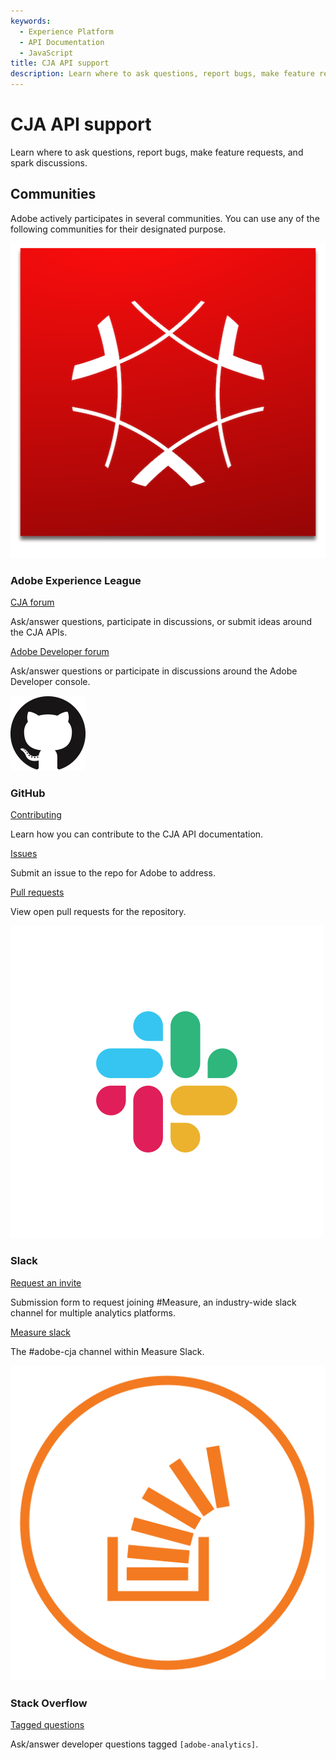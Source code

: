 ```yaml
---
keywords:
  - Experience Platform
  - API Documentation
  - JavaScript
title: CJA API support
description: Learn where to ask questions, report bugs, make feature requests, and spark discussions. 
---
```


<Hero slots="heading, text" background="rgb(19, 93, 183)"/>

# CJA API support

Learn where to ask questions, report bugs, make feature requests, and spark discussions.

## Communities

Adobe actively participates in several communities. You can use any of the following communities for their designated purpose.

<DiscoverBlock slots="image, heading, link, text" width="25%"/>

![Adobe Experience Cloud](./assets/experience_cloud.png)

### Adobe Experience League

[CJA forum](https://experienceleaguecommunities.adobe.com/t5/adobe-analytics/ct-p/adobe-analytics-community)

Ask/answer questions, participate in discussions, or submit ideas around the CJA APIs.

<DiscoverBlock slots="link, text" width="25%"/>

[Adobe Developer forum](https://experienceleaguecommunities.adobe.com/t5/adobe-i-o-console/ct-p/adobe-io-console) 

Ask/answer questions or participate in discussions around the Adobe Developer console.

<DiscoverBlock slots="image, heading, link, text" width="25%"/>

![GitHub](./assets/github.png)

### GitHub

[Contributing](https://github.com/AdobeDocs/cja-apis/blob/main/.github/CONTRIBUTING.md)

Learn how you can contribute to the CJA API documentation.

<DiscoverBlock slots="link, text" width="25%"/>

[Issues](https://github.com/AdobeDocs/cja-apis/issues)

Submit an issue to the repo for Adobe to address.

<DiscoverBlock slots="link, text" width="25%"/>

[Pull requests](https://github.com/AdobeDocs/cja-apis/pulls)

View open pull requests for the repository.

<DiscoverBlock slots="image, heading, link, text" width="25%"/>

![Slack](./assets/slack.png)

### Slack

[Request an invite](https://join.measure.chat)

Submission form to request joining #Measure, an industry-wide slack channel for multiple analytics platforms.

<DiscoverBlock slots="link, text" width="25%"/>

[Measure slack](https://measure.slack.com/messages/adobe-cja)

The #adobe-cja channel within Measure Slack.

<DiscoverBlock slots="image, heading, link, text" width="25%"/>

![Stack Overflow](./assets/stack-overflow.png)

### Stack Overflow

[Tagged questions](https://stackoverflow.com/questions/tagged/adobe-analytics)

Ask/answer developer questions tagged `[adobe-analytics]`.
